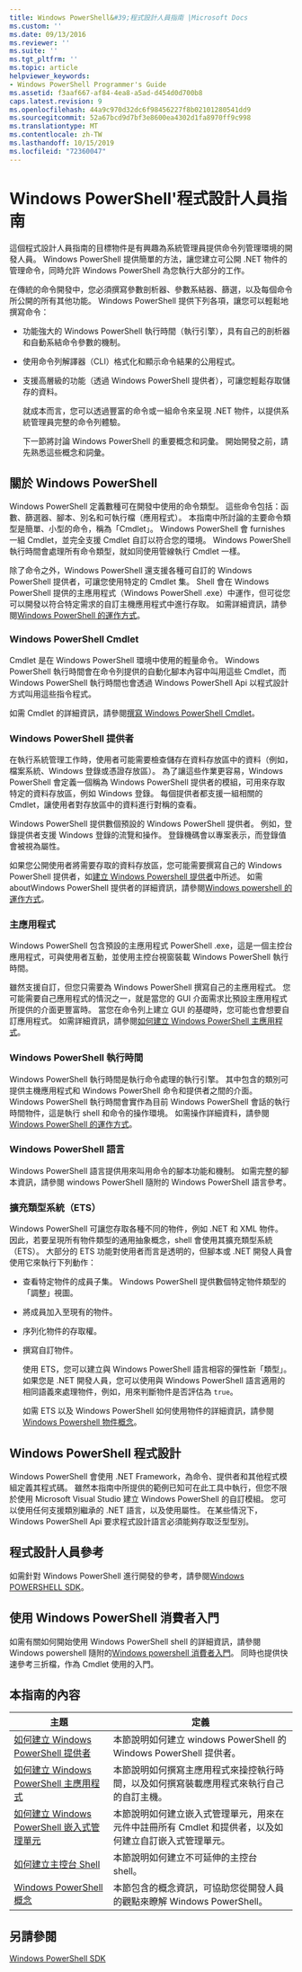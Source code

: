 ```yaml
---
title: Windows PowerShell&#39;程式設計人員指南 |Microsoft Docs
ms.custom: ''
ms.date: 09/13/2016
ms.reviewer: ''
ms.suite: ''
ms.tgt_pltfrm: ''
ms.topic: article
helpviewer_keywords:
- Windows PowerShell Programmer's Guide
ms.assetid: f3aaf667-af84-4ea8-a5ad-d454d0d700b8
caps.latest.revision: 9
ms.openlocfilehash: 44a9c970d32dc6f98456227f8b02101280541dd9
ms.sourcegitcommit: 52a67bcd9d7bf3e8600ea4302d1fa8970ff9c998
ms.translationtype: MT
ms.contentlocale: zh-TW
ms.lasthandoff: 10/15/2019
ms.locfileid: "72360047"
---
```

# <a name="windows-powershell-programmer39s-guide"></a>Windows PowerShell&#39;程式設計人員指南

這個程式設計人員指南的目標物件是有興趣為系統管理員提供命令列管理環境的開發人員。 Windows PowerShell 提供簡單的方法，讓您建立可公開 .NET 物件的管理命令，同時允許 Windows PowerShell 為您執行大部分的工作。

在傳統的命令開發中，您必須撰寫參數剖析器、參數系結器、篩選，以及每個命令所公開的所有其他功能。 Windows PowerShell 提供下列各項，讓您可以輕鬆地撰寫命令：

- 功能強大的 Windows PowerShell 執行時間（執行引擎），具有自己的剖析器和自動系結命令參數的機制。

- 使用命令列解譯器（CLI）格式化和顯示命令結果的公用程式。

- 支援高層級的功能（透過 Windows PowerShell 提供者），可讓您輕鬆存取儲存的資料。

  就成本而言，您可以透過豐富的命令或一組命令來呈現 .NET 物件，以提供系統管理員完整的命令列體驗。

  下一節將討論 Windows PowerShell 的重要概念和詞彙。 開始開發之前，請先熟悉這些概念和詞彙。

## <a name="about-windows-powershell"></a>關於 Windows PowerShell

Windows PowerShell 定義數種可在開發中使用的命令類型。 這些命令包括：函數、篩選器、腳本、別名和可執行檔（應用程式）。 本指南中所討論的主要命令類型是簡單、小型的命令，稱為「Cmdlet」。 Windows PowerShell 會 furnishes 一組 Cmdlet，並完全支援 Cmdlet 自訂以符合您的環境。 Windows PowerShell 執行時間會處理所有命令類型，就如同使用管線執行 Cmdlet 一樣。

除了命令之外，Windows PowerShell 還支援各種可自訂的 Windows PowerShell 提供者，可讓您使用特定的 Cmdlet 集。 Shell 會在 Windows PowerShell 提供的主應用程式（Windows PowerShell .exe）中運作，但可從您可以開發以符合特定需求的自訂主機應用程式中進行存取。 如需詳細資訊，請參閱[Windows PowerShell 的運作方式](/previous-versions//ms714658(v=vs.85))。

### <a name="windows-powershell-cmdlets"></a>Windows PowerShell Cmdlet

Cmdlet 是在 Windows PowerShell 環境中使用的輕量命令。 Windows PowerShell 執行時間會在命令列提供的自動化腳本內容中叫用這些 Cmdlet，而 Windows PowerShell 執行時間也會透過 Windows PowerShell Api 以程式設計方式叫用這些指令程式。

如需 Cmdlet 的詳細資訊，請參閱[撰寫 Windows PowerShell Cmdlet](../cmdlet/writing-a-windows-powershell-cmdlet.md)。

### <a name="windows-powershell-providers"></a>Windows PowerShell 提供者

在執行系統管理工作時，使用者可能需要檢查儲存在資料存放區中的資料（例如，檔案系統、Windows 登錄或憑證存放區）。 為了讓這些作業更容易，Windows PowerShell 會定義一個稱為 Windows PowerShell 提供者的模組，可用來存取特定的資料存放區，例如 Windows 登錄。 每個提供者都支援一組相關的 Cmdlet，讓使用者對存放區中的資料進行對稱的查看。

Windows PowerShell 提供數個預設的 Windows PowerShell 提供者。 例如，登錄提供者支援 Windows 登錄的流覽和操作。 登錄機碼會以專案表示，而登錄值會被視為屬性。

如果您公開使用者將需要存取的資料存放區，您可能需要撰寫自己的 Windows PowerShell 提供者，如[建立 Windows Powershell 提供者](./how-to-create-a-windows-powershell-provider.md)中所述。 如需 aboutWindows PowerShell 提供者的詳細資訊，請參閱[Windows powershell 的運作方式](/previous-versions//ms714658(v=vs.85))。

### <a name="host-application"></a>主應用程式

Windows PowerShell 包含預設的主應用程式 PowerShell .exe，這是一個主控台應用程式，可與使用者互動，並使用主控台視窗裝載 Windows PowerShell 執行時間。

雖然支援自訂，但您只需要為 Windows PowerShell 撰寫自己的主應用程式。 您可能需要自己應用程式的情況之一，就是當您的 GUI 介面需求比預設主應用程式所提供的介面更豐富時。 當您在命令列上建立 GUI 的基礎時，您可能也會想要自訂應用程式。 如需詳細資訊，請參閱[如何建立 Windows PowerShell 主應用程式](/powershell/developer/hosting/writing-a-windows-powershell-host-application)。

### <a name="windows-powershell-runtime"></a>Windows PowerShell 執行時間

Windows PowerShell 執行時間是執行命令處理的執行引擎。 其中包含的類別可提供主機應用程式和 Windows PowerShell 命令和提供者之間的介面。 Windows PowerShell 執行時間會實作為目前 Windows PowerShell 會話的執行時間物件，這是執行 shell 和命令的操作環境。 如需操作詳細資料，請參閱[Windows PowerShell 的運作方式](/previous-versions//ms714658(v=vs.85))。

### <a name="windows-powershell-language"></a>Windows PowerShell 語言

Windows PowerShell 語言提供用來叫用命令的腳本功能和機制。 如需完整的腳本資訊，請參閱 windows PowerShell 隨附的 Windows PowerShell 語言參考。

### <a name="extended-type-system-ets"></a>擴充類型系統（ETS）

Windows PowerShell 可讓您存取各種不同的物件，例如 .NET 和 XML 物件。 因此，若要呈現所有物件類型的通用抽象概念，shell 會使用其擴充類型系統（ETS）。 大部分的 ETS 功能對使用者而言是透明的，但腳本或 .NET 開發人員會使用它來執行下列動作：

- 查看特定物件的成員子集。 Windows PowerShell 提供數個特定物件類型的「調整」視圖。

- 將成員加入至現有的物件。

- 序列化物件的存取權。

- 撰寫自訂物件。

  使用 ETS，您可以建立與 Windows PowerShell 語言相容的彈性新「類型」。 如果您是 .NET 開發人員，您可以使用與 Windows PowerShell 語言適用的相同語義來處理物件，例如，用來判斷物件是否評估為 `true`。

  如需 ETS 以及 Windows PowerShell 如何使用物件的詳細資訊，請參閱[Windows Powershell 物件概念](/powershell/scripting/learn/understanding-important-powershell-concepts?view=powershell-6)。

## <a name="programming-for-windows-powershell"></a>Windows PowerShell 程式設計

Windows PowerShell 會使用 .NET Framework，為命令、提供者和其他程式模組定義其程式碼。 雖然本指南中所提供的範例已知可在此工具中執行，但您不限於使用 Microsoft Visual Studio 建立 Windows PowerShell 的自訂模組。 您可以使用任何支援類別繼承的 .NET 語言，以及使用屬性。 在某些情況下，Windows PowerShell Api 要求程式設計語言必須能夠存取泛型型別。

## <a name="programmers-reference"></a>程式設計人員參考

如需針對 Windows PowerShell 進行開發的參考，請參閱[Windows POWERSHELL SDK](../windows-powershell-reference.md)。

## <a name="getting-started-using-windows-powershell"></a>使用 Windows PowerShell 消費者入門

如需有關如何開始使用 Windows PowerShell shell 的詳細資訊，請參閱 Windows powershell 隨附的[Windows powershell 消費者入門](/powershell/scripting/getting-started/getting-started-with-windows-powershell)。 同時也提供快速參考三折檔，作為 Cmdlet 使用的入門。

## <a name="contents-of-this-guide"></a>本指南的內容

|主題|定義|
|-----------|----------------|
|[如何建立 Windows PowerShell 提供者](./how-to-create-a-windows-powershell-provider.md)|本節說明如何建立 windows PowerShell 的 Windows PowerShell 提供者。|
|[如何建立 Windows PowerShell 主應用程式](/powershell/developer/hosting/writing-a-windows-powershell-host-application)|本節說明如何撰寫主應用程式來操控執行時間，以及如何撰寫裝載應用程式來執行自己的自訂主機。|
|[如何建立 Windows PowerShell 嵌入式管理單元](../cmdlet/how-to-create-a-windows-powershell-snap-in.md)|本節說明如何建立嵌入式管理單元，用來在元件中註冊所有 Cmdlet 和提供者，以及如何建立自訂嵌入式管理單元。|
|[如何建立主控台 Shell](./how-to-create-a-console-shell.md)|本節說明如何建立不可延伸的主控台 shell。|
|[Windows PowerShell 概念](./windows-powershell-concepts.md)|本節包含的概念資訊，可協助您從開發人員的觀點來瞭解 Windows PowerShell。|

## <a name="see-also"></a>另請參閱

[Windows PowerShell SDK](../windows-powershell-reference.md)
